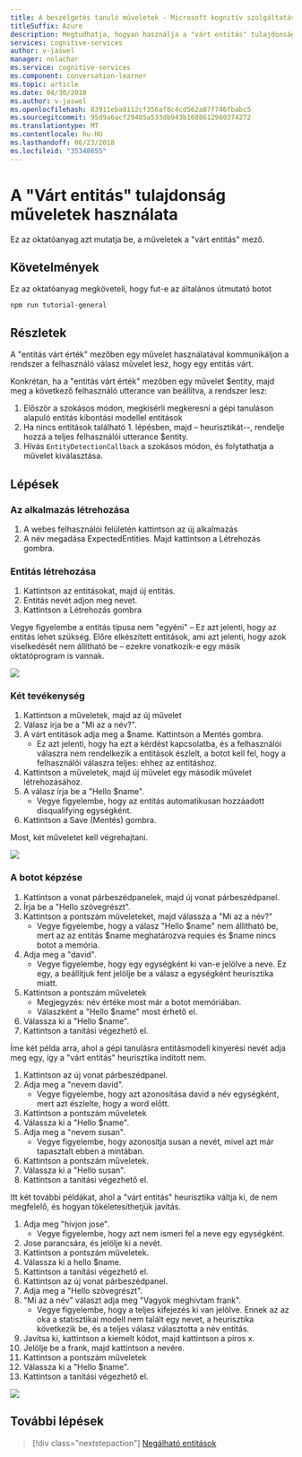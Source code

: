 ```yaml
---
title: A beszélgetés tanuló műveletek - Microsoft kognitív szolgáltatások "entitás várt" tulajdonságának használatával |} Microsoft Docs
titleSuffix: Azure
description: Megtudhatja, hogyan használja a "várt entitás" tulajdonságot a beszélgetés tanuló alkalmazás.
services: cognitive-services
author: v-jaswel
manager: nolachar
ms.service: cognitive-services
ms.component: conversation-learner
ms.topic: article
ms.date: 04/30/2018
ms.author: v-jaswel
ms.openlocfilehash: 83911eba8112cf356af8c4cd562a87f746fbabc5
ms.sourcegitcommit: 95d9a6acf29405a533db943b1688612980374272
ms.translationtype: MT
ms.contentlocale: hu-HU
ms.lasthandoff: 06/23/2018
ms.locfileid: "35348655"
---
```

# <a name="how-to-use-the-expected-entity-property-of-actions"></a>A "Várt entitás" tulajdonság műveletek használata

Ez az oktatóanyag azt mutatja be, a műveletek a "várt entitás" mező.

## <a name="requirements"></a>Követelmények
Ez az oktatóanyag megköveteli, hogy fut-e az általános útmutató botot

    npm run tutorial-general

## <a name="details"></a>Részletek
A "entitás várt érték" mezőben egy művelet használatával kommunikáljon a rendszer a felhasználó válasz művelet lesz, hogy egy entitás várt.

Konkrétan, ha a "entitás várt érték" mezőben egy művelet $entity, majd meg a következő felhasználó utterance van beállítva, a rendszer lesz:

1. Először a szokásos módon, megkísérli megkeresni a gépi tanuláson alapuló entitás kibontási modellel entitások
2. Ha nincs entitások található 1. lépésben, majd – heurisztikát--, rendelje hozzá a teljes felhasználói utterance $entity.
3. Hívás `EntityDetectionCallback` a szokásos módon, és folytathatja a művelet kiválasztása.

## <a name="steps"></a>Lépések

### <a name="create-the-application"></a>Az alkalmazás létrehozása

1. A webes felhasználói felületén kattintson az új alkalmazás
2. A név megadása ExpectedEntities. Majd kattintson a Létrehozás gombra.

### <a name="create-an-entity"></a>Entitás létrehozása

1. Kattintson az entitásokat, majd új entitás.
2. Entitás nevét adjon meg nevet.
3. Kattintson a Létrehozás gombra

Vegye figyelembe a entitás típusa nem "egyéni" – Ez azt jelenti, hogy az entitás lehet szükség.  Előre elkészített entitások, ami azt jelenti, hogy azok viselkedését nem állítható be – ezekre vonatkozik-e egy másik oktatóprogram is vannak.

![](../media/tutorial4_entities.PNG)

### <a name="create-two-actions"></a>Két tevékenység

1. Kattintson a műveletek, majd az új művelet
2. Válasz írja be a "Mi az a név?".
3. A várt entitások adja meg a $name. Kattintson a Mentés gombra.
    - Ez azt jelenti, hogy ha ezt a kérdést kapcsolatba, és a felhasználói válaszra nem rendelkezik a entitások észlelt, a botot kell fel, hogy a felhasználói válaszra teljes: ehhez az entitáshoz.
2. Kattintson a műveletek, majd új művelet egy második művelet létrehozásához.
3. A válasz írja be a "Hello $name".
    - Vegye figyelembe, hogy az entitás automatikusan hozzáadott disqualifying egységként. 
4. Kattintson a Save (Mentés) gombra.

Most, két műveletet kell végrehajtani.

![](../media/tutorial4_actions.PNG)

### <a name="train-the-bot"></a>A botot képzése

1. Kattintson a vonat párbeszédpanelek, majd új vonat párbeszédpanel.
2. Írja be a "Hello szövegrészt".
3. Kattintson a pontszám műveleteket, majd válassza a "Mi az a név?"
    - Vegye figyelembe, hogy a válasz "Hello $name" nem állítható be, mert az az entitás $name meghatározva requies és $name nincs botot a memória.
2. Adja meg a "david". 
    - Vegye figyelembe, hogy egy egységként ki van-e jelölve a neve. Ez egy, a beállítjuk fent jelölje be a válasz a egységként heurisztika miatt.
5. Kattintson a pontszám műveletek
    - Megjegyzés: név értéke most már a botot memóriában.
    - Válaszként a "Hello $name" most érhető el. 
6. Válassza ki a "Hello $name".
7. Kattintson a tanítási végezhető el.

Íme két példa arra, ahol a gépi tanulásra entitásmodell kinyerési nevét adja meg egy, így a "várt entitás" heurisztika indított nem.

1. Kattintson az új vonat párbeszédpanel.
2. Adja meg a "nevem david".
    - Vegye figyelembe, hogy azt azonosítása david a név egységként, mert azt észlelte, hogy a word előtt.
2. Kattintson a pontszám műveletek
3. Válassza ki a "Hello $name".
4. Adja meg a "nevem susan".
    - Vegye figyelembe, hogy azonosítja susan a nevét, mivel azt már tapasztalt ebben a mintában.
2. Kattintson a pontszám műveletek.
2. Válassza ki a "Hello susan".
3. Kattintson a tanítási végezhető el.

Itt két további példákat, ahol a "várt entitás" heurisztika váltja ki, de nem megfelelő, és hogyan tökéletesíthetjük javítás.

1. Adja meg "hívjon jose".
    - Vegye figyelembe, hogy azt nem ismeri fel a neve egy egységként.
2. Jose parancsára, és jelölje ki a nevét.
3. Kattintson a pontszám műveletek.
4. Válassza ki a hello $name.
5. Kattintson a tanítási végezhető el.
1. Kattintson az új vonat párbeszédpanel.
2. Adja meg a "Hello szövegrészt".
3. "Mi az a név" választ adja meg "Vagyok meghívtam frank".
    - Vegye figyelembe, hogy a teljes kifejezés ki van jelölve. Ennek az az oka a statisztikai modell nem talált egy nevet, a heurisztika következik be, és a teljes válasz választotta a név entitás.
2. Javítsa ki, kattintson a kiemelt kódot, majd kattintson a piros x. 
3. Jelölje be a frank, majd kattintson a nevére.
2. Kattintson a pontszám műveletek
3. Válassza ki a "Hello $name".
4. Kattintson a tanítási végezhető el.

![](../media/tutorial4_dialogs.PNG)

## <a name="next-steps"></a>További lépések

> [!div class="nextstepaction"]
> [Negálható entitások](./5-negatable-entities.md)
